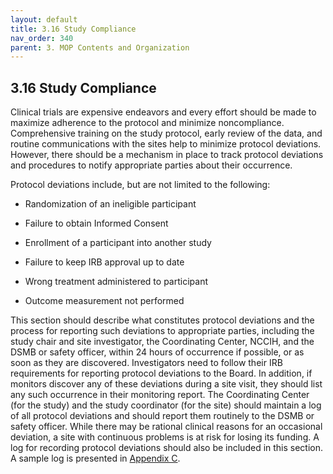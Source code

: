 ```yaml
---
layout: default
title: 3.16 Study Compliance
nav_order: 340
parent: 3. MOP Contents and Organization
---
```


## 3.16 Study Compliance

Clinical trials are expensive endeavors and every effort should be made
to maximize adherence to the protocol and minimize noncompliance.
Comprehensive training on the study protocol, early review of the data,
and routine communications with the sites help to minimize protocol
deviations. However, there should be a mechanism in place to track
protocol deviations and procedures to notify appropriate parties about
their occurrence.

Protocol deviations include, but are not limited to the following:

-   Randomization of an ineligible participant

-   Failure to obtain Informed Consent

-   Enrollment of a participant into another study

-   Failure to keep IRB approval up to date

-   Wrong treatment administered to participant

-   Outcome measurement not performed

This section should describe what constitutes protocol deviations and
the process for reporting such deviations to appropriate parties,
including the study chair and site investigator, the Coordinating
Center, NCCIH, and the DSMB or safety officer, within 24 hours of
occurrence if possible, or as soon as they are discovered. Investigators
need to follow their IRB requirements for reporting protocol deviations
to the Board. In addition, if monitors discover any of these deviations
during a site visit, they should list any such occurrence in their
monitoring report. The Coordinating Center (for the study) and the study
coordinator (for the site) should maintain a log of all protocol
deviations and should report them routinely to the DSMB or safety
officer. While there may be rational clinical reasons for an occasional
deviation, a site with continuous problems is at risk for losing its
funding. A log for recording protocol deviations should also be included
in this section. A sample log is presented in [Appendix
C](#_APPENDIX_C_-).


